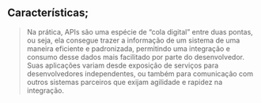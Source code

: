 ## Características;
   > Na prática, APIs são uma espécie de “cola digital” entre duas pontas, ou seja, ela consegue trazer a informação de um sistema de uma maneira eficiente e padronizada, permitindo uma integração e consumo desse dados mais facilitado por parte do desenvolvedor. 
   > Suas aplicações variam desde exposição de serviços para desenvolvedores independentes, ou também para comunicação com outros sistemas parceiros que exijam agilidade e rapidez na integração.
   


